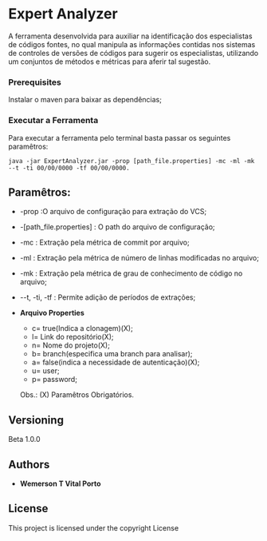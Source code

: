 # Expert Analyzer

A ferramenta desenvolvida para auxiliar na identificação dos especialistas de códigos fontes, no qual manipula as informações contidas nos sistemas de controles de 
versões de códigos para sugerir os especialistas, utilizando um conjuntos de métodos e métricas para aferir tal sugestão.

### Prerequisites

Instalar o maven para baixar as dependências;


### Executar a Ferramenta

 Para executar a ferramenta pelo terminal basta passar os seguintes paramêtros: 
```
java -jar ExpertAnalyzer.jar -prop [path_file.properties] -mc -ml -mk --t -ti 00/00/0000 -tf 00/00/0000.
```
## Paramêtros:
 * -prop :O arquivo de configuração para extração do VCS;
 * -[path_file.properties] : O path do arquivo de configuração;
 * -mc : Extração pela métrica de commit por arquivo;
 * -ml : Extração pela métrica de número de linhas modificadas no arquivo;
 * -mk : Extração pela métrica de grau de conhecimento de código no arquivo;
 * --t, -ti, -tf : Permite adição de períodos de extrações;

 * **Arquivo Properties**
	* c= true(Indica a clonagem)(X);
	* l= Link do repositório(X);
	* n= Nome do projeto(X);
	* b= branch(especifica uma branch para analisar);
	* a= false(indica a necessidade de autenticação)(X);
	* u= user;
	* p= password;
	 
	 Obs.: (X) Paramêtros Obrigatórios.

## Versioning

 Beta 1.0.0 
 
## Authors

* **Wemerson T Vital Porto** 

## License

This project is licensed under the copyright License


